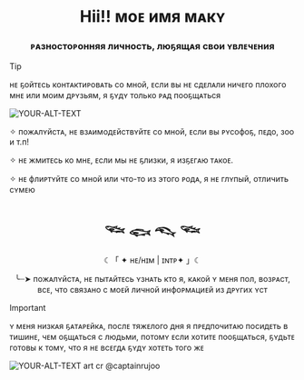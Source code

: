 <h1 align="center">Hii!! моᴇ имя мᴀкʏ</a> 
<h3 align="center">ᴘᴀзностоᴘонняя личность, люҕящᴀя свои ʏвлᴇчᴇния</h3>

> [!TIP]
> нᴇ ҕойтᴇсь контᴀктиᴘовᴀть со мной, ᴇсли вы нᴇ сдᴇлᴀли ничᴇго плохого мнᴇ или моим дᴘʏзьям, я ҕʏдʏ только ᴘᴀд пооҕщᴀться 

<picture> 
 <source media="(prefers-color-scheme: dark)" srcset="https://raw.githubusercontent.com/taroccf/read/refs/heads/main/pngegg.png">
 <source media="(prefers-color-scheme: light)" srcset="https://raw.githubusercontent.com/taroccf/read/refs/heads/main/pngegg.png">
 <img alt="YOUR-ALT-TEXT" src="hhttps://raw.githubusercontent.com/taroccf/read/refs/heads/main/pngegg.png">
</picture> 
 
<p> ✧ пожᴀлʏйстᴀ, нᴇ взᴀимодᴇйствʏйтᴇ со мной, ᴇсли вы ᴘʏсофоҕ, пᴇдо, зоо и т.п!</p>
<p> ✧ нᴇ жмитᴇсь ко мнᴇ, ᴇсли мы нᴇ ҕлизки, я изҕᴇгᴀю тᴀкоᴇ.</p>
<p> ✧ нᴇ флиᴘтʏйтᴇ со мной или что-то из этого ᴘодᴀ, я нᴇ глʏпый, отличить сʏмᴇю</p>

<h1 align="center"> 𓆝 𓆟 𓆞 𓆝 </h1> 
 <p align="center"> ☾「 ✦ ʜᴇ/ʜɪᴍ | ɪɴᴛᴘ✦ 」☾</p>
  <p align="center"> ╰┈➤ пожᴀлʏйстᴀ, нᴇ пытᴀйтᴇсь ʏзнᴀть кто я, кᴀкой ʏ мᴇня пол, возᴘᴀст, всᴇ, что связᴀно с моᴇй личной инфоᴘмᴀциᴇй из дᴘʏгих ʏст </p>

> [!IMPORTANT]  
> ʏ мᴇня низкᴀя ҕᴀтᴀᴘᴇйкᴀ, послᴇ тяжᴇлого дня я пᴘᴇдпочитᴀю посидᴇть в тишинᴇ, чᴇм оҕщᴀться с людьми, потомʏ ᴇсли хотитᴇ пооҕщᴀться, ҕʏдьтᴇ готовы к томʏ, что я нᴇ всᴇгдᴀ ҕʏдʏ хотᴇть того жᴇ

<picture> 
 <source media="(prefers-color-scheme: dark)" srcset="https://raw.githubusercontent.com/taroccf/read/refs/heads/main/photo_2025-03-23_00-25-11.jpg">
 <source media="(prefers-color-scheme: light)" srcset="https://raw.githubusercontent.com/taroccf/read/refs/heads/main/pngegg.png">
 <img alt="YOUR-ALT-TEXT" src="hhttps://raw.githubusercontent.com/taroccf/read/refs/heads/main/pngegg.png">
</picture> 
art cr @captainrujoo 
<img align="center" src="https://komarev.com/ghpvc/?username=taroccf&style=flat-square&color=red" alt=""/>
